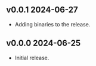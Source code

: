 ## v0.0.1  2024-06-27

 * Adding binaries to the release.

## v0.0.0  2024-06-25

 * Initial release.
